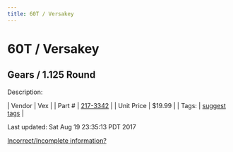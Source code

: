 ```yaml
---
title: 60T / Versakey
---
```


# 60T / Versakey
## Gears / 1.125 Round
Description: 	 

| Vendor | Vex | 
| Part # | [217-3342](http://www.vexrobotics.com/vexpro/motion/vexpro-gears/bearing-bore-gears.html) | 
| Unit Price | $19.99 | 
| Tags: | [suggest tags](https://docs.google.com/forms/d/e/1FAIpQLSeWyY8v3RgOty-MyWmh9U0iivNYN_molChYyS-0U-o-kOAv_g/viewform) | 

Last updated: Sat Aug 19 23:35:13 PDT 2017

 [Incorrect/Incomplete information?](https://docs.google.com/forms/d/e/1FAIpQLSeWyY8v3RgOty-MyWmh9U0iivNYN_molChYyS-0U-o-kOAv_g/viewform)